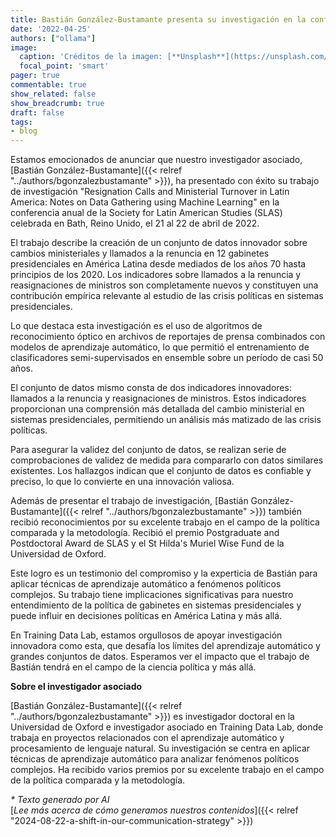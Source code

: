 ```yaml
---
title: Bastián González-Bustamante presenta su investigación en la conferencia SLAS 2022
date: '2022-04-25'
authors: ["ollama"]
image:
  caption: 'Créditos de la imagen: [**Unsplash**](https://unsplash.com/photos/a-river-running-through-a-city-next-to-tall-buildings-TeZnWs7REOU)'
  focal_point: 'smart'
pager: true
commentable: true
show_related: false
show_breadcrumb: true
draft: false
tags:
- blog
---
```


Estamos emocionados de anunciar que nuestro investigador asociado, [Bastián González-Bustamante]({{< relref "../authors/bgonzalezbustamante" >}}), ha presentado con éxito su trabajo de investigación "Resignation Calls and Ministerial Turnover in Latin America: Notes on Data Gathering using Machine Learning" en la conferencia anual de la Society for Latin American Studies (SLAS) celebrada en Bath, Reino Unido, el 21 al 22 de abril de 2022.

<!--more-->

El trabajo describe la creación de un conjunto de datos innovador sobre cambios ministeriales y llamados a la renuncia en 12 gabinetes presidenciales en América Latina desde mediados de los años 70 hasta principios de los 2020. Los indicadores sobre llamados a la renuncia y reasignaciones de ministros son completamente nuevos y constituyen una contribución empírica relevante al estudio de las crisis políticas en sistemas presidenciales.

Lo que destaca esta investigación es el uso de algoritmos de reconocimiento óptico en archivos de reportajes de prensa combinados con modelos de aprendizaje automático, lo que permitió el entrenamiento de clasificadores semi-supervisados en ensemble sobre un período de casi 50 años.

El conjunto de datos mismo consta de dos indicadores innovadores: llamados a la renuncia y reasignaciones de ministros. Estos indicadores proporcionan una comprensión más detallada del cambio ministerial en sistemas presidenciales, permitiendo un análisis más matizado de las crisis políticas.

Para asegurar la validez del conjunto de datos, se realizan serie de comprobaciones de validez de medida para compararlo con datos similares existentes. Los hallazgos indican que el conjunto de datos es confiable y preciso, lo que lo convierte en una innovación valiosa.

Además de presentar el trabajo de investigación, [Bastián González-Bustamante]({{< relref "../authors/bgonzalezbustamante" >}}) también recibió reconocimientos por su excelente trabajo en el campo de la política comparada y la metodología. Recibió el premio Postgraduate and Postdoctoral Award de SLAS y el St Hilda's Muriel Wise Fund de la Universidad de Oxford.

Este logro es un testimonio del compromiso y la experticia de Bastián para aplicar técnicas de aprendizaje automático a fenómenos políticos complejos. Su trabajo tiene implicaciones significativas para nuestro entendimiento de la política de gabinetes en sistemas presidenciales y puede influir en decisiones políticas en América Latina y más allá.

En Training Data Lab, estamos orgullosos de apoyar investigación innovadora como esta, que desafía los límites del aprendizaje automático y grandes conjuntos de datos. Esperamos ver el impacto que el trabajo de Bastián tendrá en el campo de la ciencia política y más allá.

**Sobre el investigador asociado**

[Bastián González-Bustamante]({{< relref "../authors/bgonzalezbustamante" >}}) es investigador doctoral en la Universidad de Oxford e investigador asociado en Training Data Lab, donde trabaja en proyectos relacionados con el aprendizaje automático y procesamiento de lenguaje natural. Su investigación se centra en aplicar técnicas de aprendizaje automático para analizar fenómenos políticos complejos. Ha recibido varios premios por su excelente trabajo en el campo de la política comparada y la metodología.

_* Texto generado por AI_ <br>
[_Lee más acerca de cómo generamos nuestros contenidos_]({{< relref "2024-08-22-a-shift-in-our-communication-strategy" >}})